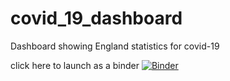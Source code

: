 # covid_19_dashboard
Dashboard showing England statistics for covid-19

click here to launch as a binder
[![Binder](https://mybinder.org/badge_logo.svg)](https://mybinder.org/v2/gh/leya2000/covid_19_dashboard/HEAD?urlpath=%2Fvoila%2Frender%2Fleya_final_dashboard-2.ipynb) 
